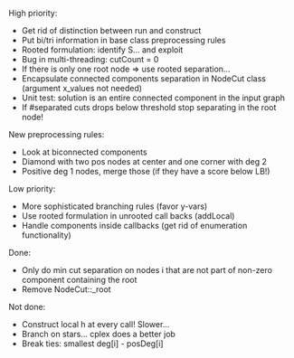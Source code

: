 High priority:

* Get rid of distinction between run and construct
* Put bi/tri information in base class preprocessing rules
* Rooted formulation: identify S... and exploit
* Bug in multi-threading: cutCount = 0
* If there is only one root node => use rooted separation...
* Encapsulate connected components separation in NodeCut class (argument x_values not needed)
* Unit test: solution is an entire connected component in the input graph
* If #separated cuts drops below threshold stop separating in the root node!

New preprocessing rules:

* Look at biconnected components
* Diamond with two pos nodes at center and one corner with deg 2
* Positive deg 1 nodes, merge those (if they have a score below LB!)

Low priority:

* More sophisticated branching rules (favor y-vars)
* Use rooted formulation in unrooted call backs (addLocal)
* Handle components inside callbacks (get rid of enumeration functionality)

Done:

* Only do min cut separation on nodes i that are not part of non-zero component containing the root
* Remove NodeCut::_root

Not done:

* Construct local h at every call! Slower...
* Branch on stars... cplex does a better job
* Break ties: smallest deg[i] - posDeg[i]
